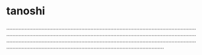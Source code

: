# tanoshi

...........................................................................................................................................................................................................................................................................................................................................................................................................................................................................................